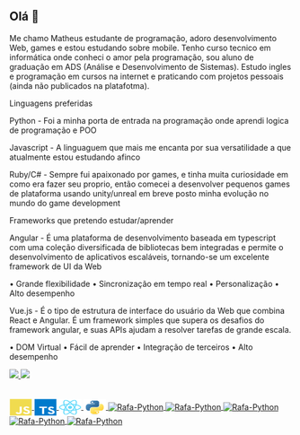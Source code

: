 ## Olá 👋

Me chamo Matheus estudante de programação, adoro desenvolvimento Web, games e estou estudando sobre mobile. Tenho curso tecnico em informática onde conheci o amor pela programação, sou aluno de graduação em ADS (Análise e Desenvolvimento de Sistemas). Estudo ingles e programação em cursos na internet e praticando com projetos pessoais (ainda não publicados na platafotma).

Linguagens preferidas 

Python - Foi a minha porta de entrada na programação onde aprendi logica de programação e POO

Javascript - A linguaguem que mais me encanta por sua versatilidade a que atualmente estou estudando afinco

Ruby/C# -  Sempre fui apaixonado por games, e tinha muita curiosidade em como era fazer seu proprio, então comecei a desenvolver pequenos games de plataforma usando unity/unreal em breve posto minha evolução no mundo do game development

Frameworks que pretendo estudar/aprender

Angular - É uma plataforma de desenvolvimento baseada em typescript com uma coleção diversificada de bibliotecas bem integradas e permite o desenvolvimento de aplicativos escaláveis, tornando-se um excelente framework de UI da Web

•     Grande flexibilidade
•     Sincronização em tempo real
•     Personalização
•     Alto desempenho

Vue.js - É o tipo de estrutura de interface do usuário da Web que combina React e Angular. É um framework simples que supera os desafios do framework angular, e suas APIs ajudam a resolver tarefas de grande escala.

•     DOM Virtual 
•     Fácil de aprender
•     Integração de terceiros
•     Alto desempenho

  
 <div>
  <a href="https://github.com/MatheuzsFer">
  <img height="165em" src="https://github-readme-stats.vercel.app/api?username=MatheuzsFer&show_icons=true&theme=dark&include_all_commits=true&count_private=true"/>
  <img height="165em" src="https://github-readme-stats.vercel.app/api/top-langs/?username=MatheuzsFer&layout=compact&langs_count=7&theme=dark"/>
</div>

<br>
  
<div style="display: inline_block"><br>
  <img align="center" alt="Rafa-Js" height="30" width="40" src="https://raw.githubusercontent.com/devicons/devicon/master/icons/javascript/javascript-plain.svg">
  <img align="center" alt="Rafa-Ts" height="30" width="40" src="https://raw.githubusercontent.com/devicons/devicon/master/icons/typescript/typescript-plain.svg">
  <img align="center" alt="Rafa-React" height="30" width="40" src="https://raw.githubusercontent.com/devicons/devicon/master/icons/react/react-original.svg">
  <img align="center" alt="Rafa-HTML" height="30" width="40" src="https://raw.githubusercontent.com/devicons/devicon/master/icons/python/python-original.svg">
  <img align="center" alt="Rafa-Python" height="30" width="40" src="https://cdn.jsdelivr.net/gh/devicons/devicon/icons/nodejs/nodejs-plain.svg"/>
  <img align="center" alt="Rafa-Python" height="30" width="40" src="https://cdn.jsdelivr.net/gh/devicons/devicon/icons/csharp/csharp-original.svg"/>
  <img align="center" alt="Rafa-Python" height="30" width="40"src="https://cdn.jsdelivr.net/gh/devicons/devicon/icons/ruby/ruby-original.svg"/>
  <img align="center" alt="Rafa-Python" height="30" width="40"src="https://cdn.jsdelivr.net/gh/devicons/devicon/icons/bootstrap/bootstrap-original.svg"/>
  <img align="center" alt="Rafa-Python" height="30" width="40"src="https://cdn.jsdelivr.net/gh/devicons/devicon/icons/tailwindcss/tailwindcss-plain.svg"/>
</div>
  

